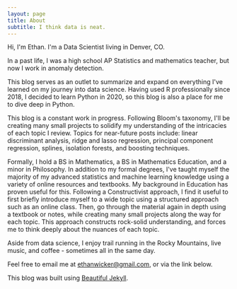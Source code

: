 ```yaml
---
layout: page
title: About
subtitle: I think data is neat.
---
```


Hi, I'm Ethan.  I'm a Data Scientist living in Denver, CO.

In a past life, I was a high school AP Statistics and mathematics teacher, but now I work in anomaly detection.  

This blog serves as an outlet to summarize and expand on everything I've learned on my journey into data science.  Having used R professionally since 2018, I decided to learn Python in 2020, so this blog is also a place for me to dive deep in Python.

This blog is a constant work in progress.  Following Bloom's taxonomy, I'll be creating many small projects to solidify my understanding of the intricacies of each topic I review.  Topics for near-future posts include: linear discriminant analysis, ridge and lasso regression, principal component regression, splines, isolation forests, and boosting techniques.  

Formally, I hold a BS in Mathematics, a BS in Mathematics Education, and a minor in Philosophy.  In addition to my formal degrees, I've taught myself the majority of my advanced statistics and machine learning knowledge using a variety of online resources and textbooks.  My background in Education has proven useful for this.  Following a Constructivist approach, I find it useful to first briefly introduce myself to a wide topic using a structured approach such as an online class.  Then, go through the material again in depth using a textbook or notes, while creating many small projects along the way for each topic.  This approach constructs rock-solid understanding, and forces me to think deeply about the nuances of each topic.

Aside from data science, I enjoy trail running in the Rocky Mountains, live music, and coffee - sometimes all in the same day.

Feel free to email me at ethanwicker@gmail.com, or via the link below.

This blog was built using [Beautiful Jekyll](https://beautifuljekyll.com/).
